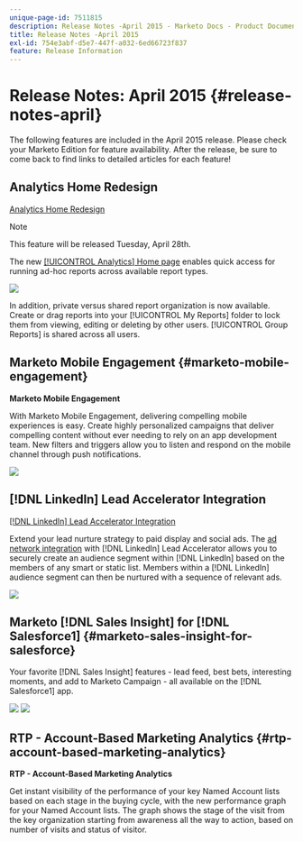 ```yaml
---
unique-page-id: 7511815
description: Release Notes -April 2015 - Marketo Docs - Product Documentation
title: Release Notes -April 2015
exl-id: 754e3abf-d5e7-447f-a032-6ed66723f837
feature: Release Information
---
```

# Release Notes: April 2015 {#release-notes-april}

The following features are included in the April 2015 release. Please check your Marketo Edition for feature availability. After the release, be sure to come back to find links to detailed articles for each feature!

## Analytics Home Redesign

[Analytics Home Redesign](/help/marketo/product-docs/reporting/basic-reporting/creating-reports/navigating-the-analytics-home-page.md)

>[!NOTE]
>
>This feature will be released Tuesday, April 28th.

The new [[!UICONTROL Analytics] Home page](/help/marketo/product-docs/reporting/basic-reporting/creating-reports/navigating-the-analytics-home-page.md) enables quick access for running ad-hoc reports across available report types.

![](assets/image2015-4-20-11-3a18-3a8.png)

In addition, private versus shared report organization is now available. Create or drag reports into your [!UICONTROL My Reports] folder to lock them from viewing, editing or deleting by other users. [!UICONTROL Group Reports] is shared across all users.

## Marketo Mobile Engagement {#marketo-mobile-engagement}

**Marketo Mobile Engagement**

With Marketo Mobile Engagement, delivering compelling mobile experiences is easy. Create highly personalized campaigns that deliver compelling content without ever needing to rely on an app development team. New filters and triggers allow you to listen and respond on the mobile channel through push notifications.

![](assets/image2015-4-20-11-3a16-3a55.png)

## [!DNL LinkedIn] Lead Accelerator Integration

[[!DNL LinkedIn] Lead Accelerator Integration](/help/marketo/product-docs/demand-generation/social/social-functions/use-a-marketo-list-or-smart-list-as-a-linkedin-audience-segment.md)

Extend your lead nurture strategy to paid display and social ads. The [ad network integration](/help/marketo/product-docs/demand-generation/ad-network-integrations/add-linkedin-matched-audiences-as-a-launchpoint-service.md) with [!DNL LinkedIn] Lead Accelerator allows you to securely create an audience segment within [!DNL LinkedIn] based on the members of any smart or static list. Members within a [!DNL LinkedIn] audience segment can then be nurtured with a sequence of relevant ads.

![](assets/image2015-4-20-11-3a3-3a27.png)

## Marketo [!DNL Sales Insight] for [!DNL Salesforce1] {#marketo-sales-insight-for-salesforce}

Your favorite [!DNL Sales Insight] features - lead feed, best bets, interesting moments, and add to Marketo Campaign - all available on the [!DNL Salesforce1] app.

![](assets/image2015-4-20-11-3a11-3a37.png) ![](assets/image2015-4-20-11-3a15-3a16.png)

## RTP - Account-Based Marketing Analytics {#rtp-account-based-marketing-analytics}

**RTP - Account-Based Marketing Analytics**

Get instant visibility of the performance of your key Named Account lists based on each stage in the buying cycle, with the new performance graph for your Named Account lists. The graph shows the stage of the visit from the key organization starting from awareness all the way to action, based on number of visits and status of visitor.
